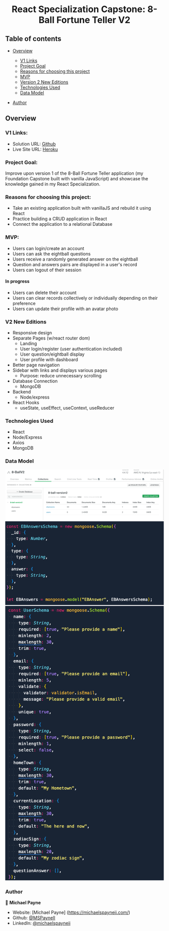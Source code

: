 <h1 align="center">React Specialization Capstone: 8-Ball Fortune Teller V2</h1>

## Table of contents

- [Overview](#overview)

  - [V1 Links](#v1-links)
  - [Project Goal](#project-goal)
  - [Reasons for choosing this project](#reasons-for-choosing-this-project)
  - [MVP](#build-features)
  - [Version 2 New Editions](#v2-new-editions)
  - [Technologies Used](#technologies-used)
  - [Data Model](#data-model)

- [Author](#author)

## Overview

### V1 Links:

- Solution URL: [Github](https://github.com/MSPayneII/foundations-capstone)
- Live Site URL: [Heroku](https://mpayne-foundation-capstone.herokuapp.com/)

### Project Goal:

Improve upon version 1 of the 8-Ball Fortune Teller application (my Foundation Capstone built with vanilla JavaScript) and showcase the knowledge gained in my React Specialization.

### Reasons for choosing this project:

- Take an existing application built with vanillaJS and rebuild it using React
- Practice building a CRUD application in React
- Connect the application to a relational Database

### MVP:

- Users can login/create an account
- Users can ask the eightball questions
- Users receive a randomly generated answer on the eightball
- Question and answers pairs are displayed in a user's record
- Users can logout of their session

#### In progress

- Users can delete their account
- Users can clear records collectively or individually depending on their preference
- Users can update their profile with an avatar photo

### V2 New Editions

- Responsive design
- Separate Pages (w/react router dom)
  - Landing
  - User login/register (user authentication included)
  - User question/eightball display
  - User profile with dashboard
- Better page navigation
- Sidebar with links and displays various pages
  - Purpose: reduce unnecessary scrolling
- Database Connection
  - MongoDB
- Backend
  - Node/express
- React Hooks
  - useState, useEffect, useContext, useReducer

### Technologies Used

- React
- Node/Express
- Axios
- MongoDB

### Data Model

![screenshot](screenshot.png)
![answersScreenshot](EbanswersSchema.png)
![usersScreenshot](usersSchema.png)

### Author

👤 **Michael Payne**

- Website: [Michael Payne] (https://michaelspayneii.com/)
- Github: [@MSPayneII](https://github.com/MSPayneII)
- LinkedIn: [@michaelspayneii](https://linkedin.com/in/michaelspayneii)
